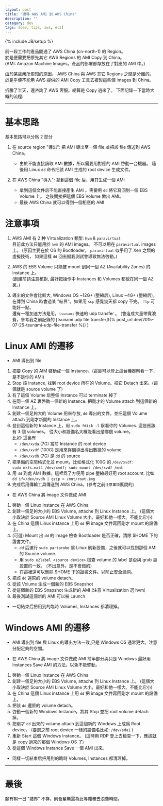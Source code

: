 ```yaml
---
layout: post
title: "遷移 AWS AMI 到 AWS China"
description: ""
category: dev
tags: [dev, tips, aws, ec2]
---
```

{% include JB/setup %}

前一段工作的產品開通了 AWS China (cn-north-1) 的 Region。    
於是便需要把原先其它 AWS Regions 的 AMI Copy 到 China。      
(AMI: Amazon Machine Images。產品的部署都存放在了對應的 AMI 中。)

由於某些衆所周知的原因， AWS China 與 AWS 其它 Regions 之間是分離的。
於是乎便不能用 AWS 提供的 AMI Copy 工具去複製這些個 images 到 China。

折騰了半天，還咨詢了 AWS 客服。總算是 Copy 過來了。
下面記錄一下當時大概的流程:

----

# 基本思路
基本思路可以分爲 2 部分

1. 在 source region "導出": 把 AMI 導出至一個 file,並把該 file 傳送到 AWS China。 
   - 由於不能直接讀取 AMI 數據，所以需要用對應的 AMI 啓動一台機器。
     隨後用 Linux `dd` 命令把該 AMI 生成的 root device 生成文件。

2. 在 AWS China "導入": 拿到這個 file 后，用其生成一個 AMI 
   - 拿到這個文件后不能直接產生 AMI 。需要用 `dd` 將它寫回到一個 EBS Volume 上。
     之後間接把這個 EBS Volume 做出 AMI。
   - 最後 AWS China 就可以得到一個相應的 AMI

# 注意事項
1. AWS AMI 有 2 种 Virtualization 類型: `hvm` & `paravirtual`     
   目前此方法只能用於 `hvm` 的 AMI images。 不可以用在 `paravirtual` images 上。
   (原因主要在於 OS 的 Bootloader。 `paravirtual` 似乎用了 Xen 之類的虛擬技術，
   如果這樣 `dd` 回去据我測試會導致無法啓動。)

2. AWS 的 EBS Volume 只能被 mount 到同一個 AZ (Availability Zones)  的 Instance 上。   
   (創建前請注意核對, 最好把操作中 Instances 和 Volumes 都放在同一個 AZ 裏。)

3. 導出的文件會比較大, Windows OS ~12G+ (壓縮后), Linux ~4G+ (壓縮后)。
   在傳到 China 時會過某 "結界"。如果用 `scp` 感覺幾天都 copy 不完。 `ftp` 可能好一點。    
   還有一種加速方法是用，`tsunami` 快速的 udp transfer 。
   (會造成大量帶寬浪費，參考我之前記錄的 [tsunami udp file transfer]({% post_url dev/2015-07-25-tsunami-udp-file-transfer %}) )

# Linux AMI 的遷移

- AMI 導出到 file 
1. 把要 Copy 的 AIM 啓動成一個 Instance。(這裏可以登上這台機器察看一下，是不是你的 AMI)
2. Stop 該 Instance, 找到 root device 所在的 Volume。把它 Detach 出來。(這個就是 source volume 了)
3. 有了這個 Volume 后整個 Instance 可以 terminate 掉了
4. 在同一個 AZ 裏啓動一個新的 Instance. 把剛才的 Volume attach 到這個新的 Instance 上。
4. 創建一個足夠大的 Volume 用來存放, `dd` 導出的文件。並把這個 Volume attach 到剛才新開的 Instance 上。
5. 登到這個新的 Instance 上，用 `sudo fdisk -l` 察看你的 Volumes. 這是應該有 3 個 volumes。
   從大小和設備名大概能看出是哪個 volume。   
   比如: 這裏有 
   - `/dev/xvda` (7G) 當前 Instance 的 root device
   - `/dev/xvdf` (100G) 是用來存儲導出導出數據的 volume
   - `/dev/xvdh` (7G) 是 `dd` 的 source
7. 把準備的空間格式化並 mount，比如格式化 100G 的 `/dev/xvdf`:   
   `sudo mkfs.ext4 /dev/xvdf; sudo mount /dev/xvdf /mnt`
8. 用 `dd` 到處 AMI 數據。這裡爲了方便用 pipe 壓縮最好用 root account, 比如:    
   `dd if=/dev/xvdh | gzip > /mnt/root.img`
9. 完成后用傳輸工具傳送到 AWS China。(參考之前`注意事項`裏說的)

- 在 AWS China 將 image 文件做成 AMI
1. 啓動一個 Linux Instance 在 AWS China   
2. 創建一個足夠大小的 EBS Volume, attache 到 Linux Instance 上。
   (這個大小取決於 Source AMI Linux Volume 大小，最好和他一樣大。不能比它小)
3. 在 China 這個 Linux instance 上用 `dd` 把 image 文件寫回剛才 mount 的設備上。
4. (可選) Mount 出 `dd` 的 image 檢查 Bootloader 是否正確，清除 $HOME 下的證書文件。
   - `dd` 后運行 `sudo partprobe` 讓 Linux 刷新設備，之後就可以找到那個 AMI 的 Source volume.
   - 用 `sudo e2label <source device>` 檢查 volume 的 label 是否與 grub 裏設置的一致。
     (不出意外，是不會錯的)
   - 在這裡還可以刪除 $HOME 下的證書文件。以防止安全漏洞。
5. 把該 `dd` 還原的 volume detach。
6. 從該 Volume 生成一個新的 EBS Snapshot
7. 從這個新的 EBS Snapshot 生成新的 AMI (注意 Virtualization 選 hvm)
8. 最後測試這個新的 AMI 可以被 Launch

- 一切結束后把用到的臨時 Volumes, Instances 都清理掉。

# Windows AMI 的遷移

- AMI 導出到 file 
  與 Linux 的導出方法一致,只是 Windows OS 通常更大。注意分配足夠的空間。

- 在 AWS China 將 image 文件做成 AMI
  前半部分與只是 Windows 最好用 Instances Save AMI 的方法。以免不能啓動。
1. 啓動一個 Linux Instance 在 AWS China   
2. 創建一個足夠大小的 EBS Volume, attache 到 Linux Instance 上。
   (這個大小取決於 Source AMI Linux Volume 大小，最好和他一樣大。不能比它小)
3. 在 China 這個 Linux instance 上用 `dd` 把 image 文件寫回剛才 mount 的設備上。
5. 把該 `dd` 還原的 volume detach。
6. 啓動一個新的 Windows Instance。將其 Stop 並把 root volume detach 掉。
7. 把剛才 `dd` 出來的 volume attach 到這個新的 Windows 上成爲 Root device。
   (要選之前 root device 一樣的設備名比如: `/dev/sda1` ) 
8. 重新 Start 這個 Windows Instance。 (這時用 RDP 登上去檢查一下，應該就是 copy 過來的那個 Windows OS 了)
9. 從這個 Windows Instance Save 一個 AMI 出來。

- 同樣一切結束后把用到的臨時 Volumes, Instances 都清理掉。

----

# 最後
願有朝一日 "結界" 不存，則吾輩無需為此等雜務去浪費時間。

